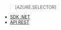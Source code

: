 ﻿> [AZURE.SELECTOR]
- [SDK .NET](media-services-dotnet-configure-asset-delivery-policy.md)
- [API REST](media-services-rest-configure-asset-delivery-policy.md)

<!--HONumber=47-->
